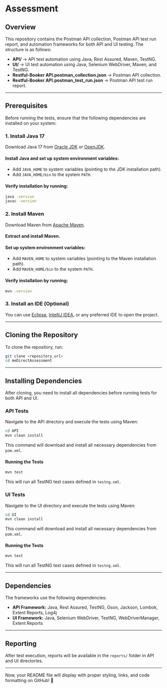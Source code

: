 # **Assessment**

## **Overview**

This repository contains the Postman API collection, Postman API test run report, and automation frameworks for both API and UI testing. The structure is as follows:

- **API/** → API test automation using Java, Rest Assured, Maven, TestNG.
- **UI/** → UI test automation using Java, Selenium WebDriver, Maven, and TestNG.
- **Restful-Booker API.postman_collection.json** → Postman API collection.
- **Restful-Booker API.postman_test_run.json** → Postman API test run report.

---

## **Prerequisites**

Before running the tests, ensure that the following dependencies are installed on your system:

### **1. Install Java 17**

Download Java 17 from [Oracle JDK](https://www.oracle.com/java/technologies/javase/jdk17-archive-downloads.html) or [OpenJDK](https://jdk.java.net/17/).

#### **Install Java and set up system environment variables:**

- Add `JAVA_HOME` to system variables (pointing to the JDK installation path).
- Add `JAVA_HOME/bin` to the system `PATH`.

#### **Verify installation by running:**

```sh
java -version
javac -version
```

### **2. Install Maven**

Download Maven from [Apache Maven](https://maven.apache.org/download.cgi).

#### **Extract and install Maven.**

#### **Set up system environment variables:**

- Add `MAVEN_HOME` to system variables (pointing to the Maven installation path).
- Add `MAVEN_HOME/bin` to the system `PATH`.

#### **Verify installation by running:**

```sh
mvn -version
```

### **3. Install an IDE (Optional)**

You can use [Eclipse](https://www.eclipse.org/downloads/), [IntelliJ IDEA](https://www.jetbrains.com/idea/download/), or any preferred IDE to open the project.

---

## **Cloning the Repository**

To clone the repository, run:

```sh
git clone <repository_url>
cd meDirectAssessment
```

---

## **Installing Dependencies**

After cloning, you need to install all dependencies before running tests for both API and UI.

### **API Tests**

Navigate to the API directory and execute the tests using Maven:

```sh
cd API
mvn clean install
```

This command will download and install all necessary dependencies from `pom.xml`.

#### **Running the Tests**

```sh
mvn test
```

This will run all TestNG test cases defined in `testng.xml`.

### **UI Tests**

Navigate to the UI directory and execute the tests using Maven:

```sh
cd UI
mvn clean install
```

This command will download and install all necessary dependencies from `pom.xml`.

#### **Running the Tests**

```sh
mvn test
```

This will run all TestNG test cases defined in `testng.xml`.

---

## **Dependencies**

The frameworks use the following dependencies:

- **API Framework:** Java, Rest Assured, TestNG, Gson, Jackson, Lombok, Extent Reports, Log4j
- **UI Framework:** Java, Selenium WebDriver, TestNG, WebDriverManager, Extent Reports

---

## **Reporting**

After test execution, reports will be available in the `reports/` folder in API and UI directories.

---

Now, your README file will display with proper styling, links, and code formatting on GitHub! 🚀

